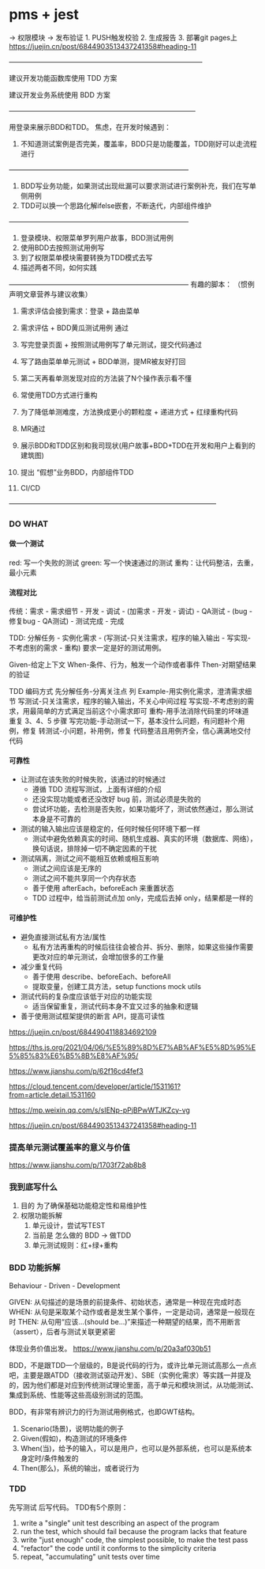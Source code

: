 # pms + jest
-> 权限模块
-> 发布验证
    1. PUSH触发校验
    2. 生成报告
    3. 部署git pages上
    https://juejin.cn/post/6844903513437241358#heading-11

————————————————————————————

建议开发功能函数库使用 TDD 方案

建议开发业务系统使用 BDD 方案

———————————————————————————

用登录来展示BDD和TDD。
焦虑，在开发时候遇到：
1. 不知道测试案例是否完美，覆盖率，BDD只是功能覆盖，TDD刚好可以走流程进行

——————————————————————————

1. BDD写业务功能，如果测试出现纰漏可以要求测试进行案例补充，我们在写单侧用例
2. TDD可以换一个思路化解ifelse嵌套，不断迭代，内部组件维护

——————————————————————————

1. 登录模块、权限菜单罗列用户故事，BDD测试用例
2. 使用BDD去按照测试用例写
3. 到了权限菜单模块需要转换为TDD模式去写
4. 描述两者不同，如何实践

——————————————————————————
有趣的脚本：
（惯例声明文章营养与建议收集）
1. 需求评估会接到需求：登录 + 路由菜单
2. 需求评估 + BDD黄瓜测试用例 通过
3. 写完登录页面 + 按照测试用例写了单元测试，提交代码通过
4. 写了路由菜单单元测试 + BDD单测，提MR被友好打回
5. 第二天再看单测发现对应的方法装了N个操作表示看不懂
6. 常使用TDD方式进行重构
7. 为了降低单测难度，方法换成更小的颗粒度 + 递进方式 + 红绿重构代码
8. MR通过

9. 展示BDD和TDD区别和我司现状(用户故事+BDD+TDD在开发和用户上看到的建筑图)
10. 提出 “假想”业务BDD，内部组件TDD
11. CI/CD

——————————————————————————————
    
### DO WHAT
#### 做一个测试
red: 写一个失败的测试
green: 写一个快速通过的测试
重构：让代码整洁，去重，最小元素

#### 流程对比

传统：需求 - 需求细节 - 开发 - 调试 - (加需求 - 开发 - 调试) - 
    QA测试 - (bug - 修复bug - QA测试) - 测试完成 - 完成
    
TDD: 分解任务 - 实例化需求 - (写测试-只关注需求，程序的输入输出 - 写实现-不考虑别的需求 - 重构)
要求一定是好的测试用例。

Given-给定上下文
When-条件、行为，触发一个动作或者事件
Then-对期望结果的验证

TDD 编码方式
先分解任务-分离关注点
列 Example-用实例化需求，澄清需求细节
写测试-只关注需求，程序的输入输出，不关心中间过程
写实现-不考虑别的需求，用最简单的方式满足当前这个小需求即可
重构-用手法消除代码里的坏味道
重复 3、4、5 步骤
写完功能-手动测试一下，基本没什么问题，有问题补个用例，修复
转测试-小问题，补用例，修复
代码整洁且用例齐全，信心满满地交付代码

#### 可靠性
- 让测试在该失败的时候失败，该通过的时候通过
    - 遵循 TDD 流程写测试，上面有详细的介绍
    - 还没实现功能或者还没改好 bug 前，测试必须是失败的
    - 尝试坏功能，去检测是否失败，如果功能坏了，测试依然通过，那么测试本身是不可靠的
- 测试的输入输出应该是稳定的，任何时候任何环境下都一样
    - 测试中避免依赖真实的时间、随机生成器、真实的环境（数据库、网络），换句话说，排除掉一切不确定因素的干扰
- 测试隔离，测试之间不能相互依赖或相互影响
    - 测试之间应该是无序的
    - 测试之间不能共享同一个内存状态
    - 善于使用 afterEach，beforeEach 来重置状态
    - TDD 过程中，给当前测试点加 only，完成后去掉 only，结果都是一样的

#### 可维护性
- 避免直接测试私有方法/属性
    - 私有方法再重构的时候后往往会被合并、拆分、删除，如果这些操作需要更改对应的单元测试，会增加很多的工作量
- 减少重复代码
    - 善于使用 describe、beforeEach、beforeAll
    - 提取变量，创建工具方法，setup functions mock utils
- 测试代码的复杂度应该低于对应的功能实现
    - 适当保留重复，测试代码本身不宜又过多的抽象和逻辑
- 善于使用测试框架提供的断言 API，提高可读性

https://juejin.cn/post/6844904118834692109

https://ths.js.org/2021/04/06/%E5%89%8D%E7%AB%AF%E5%8D%95%E5%85%83%E6%B5%8B%E8%AF%95/

https://www.jianshu.com/p/62f16cd4fef3

https://cloud.tencent.com/developer/article/1531161?from=article.detail.1531160

https://mp.weixin.qq.com/s/sIENp-pPjBPwWTJKZcy-vg

https://juejin.cn/post/6844903513437241358#heading-11
### 提高单元测试覆盖率的意义与价值
https://www.jianshu.com/p/1703f72ab8b8

### 我到底写什么
1. 目的
    为了确保基础功能稳定性和易维护性
1. 权限功能拆解
    1. 单元设计，尝试写TEST
    2.  当前是 怎么做的 BDD -> 做TDD
    3.  单元测试规则：红+绿+重构



### BDD 功能拆解
Behaviour - Driven - Development

 GIVEN: 从句描述的是场景的前提条件、初始状态，通常是一种现在完成时态
 WHEN: 从句是采取某个动作或者是发生某个事件，一定是动词，通常是一般现在时
 THEN: 从句用“应该…(should be…)”来描述一种期望的结果，而不用断言（assert），后者与测试关联更紧密
 
 体现业务价值出发。
 https://www.jianshu.com/p/20a3af030b51
 
 BDD，不是跟TDD一个层级的，B是说代码的行为，或许比单元测试高那么一点点吧，主要是跟ATDD（接收测试驱动开发）、SBE（实例化需求）等实践一并提及的，因为他们都是对应到传统测试理论里面，高于单元和模块测试，从功能测试、集成到系统、性能等这些高级别测试的范围。

BDD，有非常有辨识力的行为测试用例格式，也即GWT结构。
1. Scenario(场景)，说明功能的例子
2. Given(假如)，构造测试的环境条件
3. When(当)，给予的输入，可以是用户，也可以是外部系统，也可以是系统本身定时/条件触发的
4. Then(那么)，系统的输出，或者说行为

### TDD
先写测试 后写代码。
TDD有5个原则：
1. write a "single" unit test describing an aspect of the program
2. run the test, which should fail because the program lacks that feature
3. write "just enough" code, the simplest possible, to make the test pass
4. "refactor" the code until it conforms to the simplicity criteria
5. repeat, "accumulating" unit tests over time
